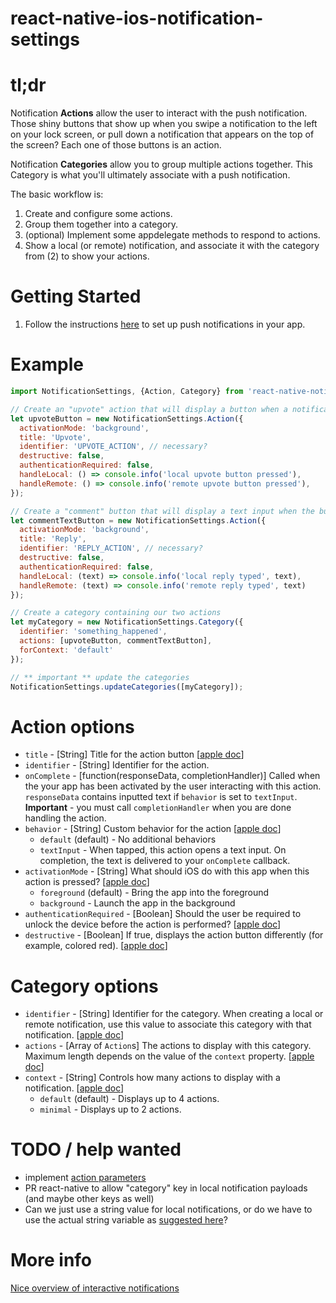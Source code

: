 # react-native-ios-notification-settings

# tl;dr

Notification **Actions** allow the user to interact with the push notification. Those shiny buttons that show up when you swipe a notification to the left on your lock screen, or pull down a notification that appears on the top of the screen? Each one of those buttons is an action.

Notification **Categories** allow you to group multiple actions together. This Category is what you'll ultimately associate with a push notification.

The basic workflow is:

1. Create and configure some actions.
2. Group them together into a category.
3. (optional) Implement some appdelegate methods to respond to actions.
4. Show a local (or remote) notification, and associate it with the category from (2) to show your actions.

# Getting Started
1. Follow the instructions [here](https://facebook.github.io/react-native/docs/pushnotificationios.html) to set up push notifications in your app.

# Example
```javascript
import NotificationSettings, {Action, Category} from 'react-native-notification-settings'

// Create an "upvote" action that will display a button when a notification is swiped
let upvoteButton = new NotificationSettings.Action({
  activationMode: 'background',
  title: 'Upvote',
  identifier: 'UPVOTE_ACTION', // necessary?
  destructive: false,
  authenticationRequired: false,
  handleLocal: () => console.info('local upvote button pressed'),
  handleRemote: () => console.info('remote upvote button pressed'),
});

// Create a "comment" button that will display a text input when the button is pressed
let commentTextButton = new NotificationSettings.Action({
  activationMode: 'background',
  title: 'Reply',
  identifier: 'REPLY_ACTION', // necessary?
  destructive: false,
  authenticationRequired: false,
  handleLocal: (text) => console.info('local reply typed', text),
  handleRemote: (text) => console.info('remote reply typed', text)
});

// Create a category containing our two actions
let myCategory = new NotificationSettings.Category({
  identifier: 'something_happened',
  actions: [upvoteButton, commentTextButton],
  forContext: 'default'
});

// ** important ** update the categories
NotificationSettings.updateCategories([myCategory]);
```

# Action options

* `title` - [String] Title for the action button [[apple doc]()]
* `identifier` - [String] Identifier for the action.
* `onComplete` - [function(responseData, completionHandler)] Called when the your app has been activated by the user interacting with this action. `responseData` contains inputted text if `behavior` is set to `textInput`. **Important** - you must call `completionHandler` when you are done handling the action.
* `behavior` - [String] Custom behavior for the action [[apple doc](https://developer.apple.com/library/ios/documentation/UIKit/Reference/UIUserNotificationAction_class/index.html#//apple_ref/c/tdef/UIUserNotificationActionBehavior)]
  * `default` (default) - No additional behaviors
  * `textInput` - When tapped, this action opens a text input. On completion, the text is delivered to your `onComplete` callback.
* `activationMode` - [String] What should iOS do with this app when this action is pressed? [[apple doc](https://developer.apple.com/library/ios/documentation/UIKit/Reference/UIUserNotificationAction_class/index.html#//apple_ref/c/tdef/UIUserNotificationActivationMode)]
  * `foreground` (default) - Bring the app into the foreground
  * `background` - Launch the app in the background
* `authenticationRequired` - [Boolean] Should the user be required to unlock the device before the action is performed? [[apple doc](https://developer.apple.com/library/ios/documentation/UIKit/Reference/UIMutableUserNotificationAction_class/index.html#//apple_ref/occ/instp/UIMutableUserNotificationAction/authenticationRequired)]
* `destructive` - [Boolean] If true, displays the action button differently (for example, colored red). [[apple doc](https://developer.apple.com/library/ios/documentation/UIKit/Reference/UIMutableUserNotificationAction_class/index.html#//apple_ref/occ/instp/UIMutableUserNotificationAction/destructive)]



# Category options
* `identifier` - [String] Identifier for the category. When creating a local or remote notification, use this value to associate this category with that notification. [[apple doc](https://developer.apple.com/library/ios/documentation/UIKit/Reference/UIMutableUserNotificationCategory_class/index.html#//apple_ref/occ/instp/UIMutableUserNotificationCategory/identifier)]
* `actions` - [Array of `Action`s] The actions to display with this category. Maximum length depends on the value of the `context` property. [[apple doc](https://developer.apple.com/library/ios/documentation/UIKit/Reference/UIMutableUserNotificationCategory_class/index.html#//apple_ref/occ/instm/UIMutableUserNotificationCategory/setActions:forContext:)]
* `context` - [String] Controls how many actions to display with a notification. [[apple doc](https://developer.apple.com/library/ios/documentation/UIKit/Reference/UIUserNotificationCategory_class/index.html#//apple_ref/c/tdef/UIUserNotificationActionContext)]
  * `default` (default) - Displays up to 4 actions.
  * `minimal` - Displays up to 2 actions.

# TODO / help wanted
* implement [action parameters](https://developer.apple.com/library/ios/documentation/UIKit/Reference/UIMutableUserNotificationAction_class/index.html#//apple_ref/occ/instp/UIMutableUserNotificationAction/parameters)
* PR react-native to allow "category" key in local notification payloads (and maybe other keys as well)
* Can we just use a string value for local notifications, or do we have to use the actual string variable as [suggested here](https://developer.apple.com/library/ios/documentation/UIKit/Reference/UIMutableUserNotificationCategory_class/index.html#//apple_ref/occ/instm/UIMutableUserNotificationCategory/identifier)?

# More info
[Nice overview of interactive notifications](https://nrj.io/simple-interactive-notifications-in-ios-8/)
